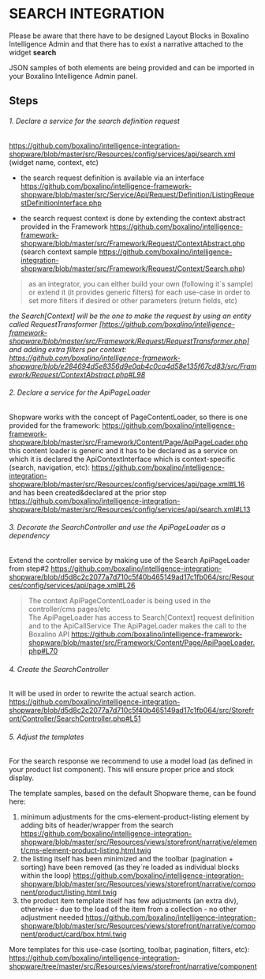 # SEARCH INTEGRATION

Please be aware that there have to be designed Layout Blocks in Boxalino Intelligence Admin
and that there has to exist a narrative attached to the widget <b>search</b>

JSON samples of both elements are being provided and can be imported in your Boxalino Intelligence Admin panel.

## Steps
 ###### 1. Declare a service for the search definition request 
https://github.com/boxalino/intelligence-integration-shopware/blob/master/src/Resources/config/services/api/search.xml 
(widget name, context, etc)

* the search request definition is available via an interface 
https://github.com/boxalino/intelligence-framework-shopware/blob/master/src/Service/Api/Request/Definition/ListingRequestDefinitionInterface.php

* the search request context is done by extending the context abstract provided in the Framework 
https://github.com/boxalino/intelligence-framework-shopware/blob/master/src/Framework/Request/ContextAbstract.php
(search context sample https://github.com/boxalino/intelligence-integration-shopware/blob/master/src/Framework/Request/Context/Search.php)

> as an integrator, you can either build your own (following it`s sample) 
> or extend it (it provides generic filters) for each use-case in order to set more filters if desired or other parameters (return fields, etc) 

<i>the Search[Context] will be the one to make the request by using an entity called RequestTransformer 
[https://github.com/boxalino/intelligence-framework-shopware/blob/master/src/Framework/Request/RequestTransformer.php] 
and adding extra filters per context: 
https://github.com/boxalino/intelligence-framework-shopware/blob/e284694d5e8356d9e0ab4c0ca4d58e135f67cd83/src/Framework/Request/ContextAbstract.php#L98
</i>

###### 2. Declare a service for the ApiPageLoader

Shopware works with the concept of PageContentLoader, so there is one provided for the framework: 
https://github.com/boxalino/intelligence-framework-shopware/blob/master/src/Framework/Content/Page/ApiPageLoader.php
this content loader is generic and it has to be declared as a service on which it is declared the ApiContextInterface which is context-specific (search, navigation, etc): 
https://github.com/boxalino/intelligence-integration-shopware/blob/master/src/Resources/config/services/api/page.xml#L16 and has been created&declared at the prior step https://github.com/boxalino/intelligence-integration-shopware/blob/master/src/Resources/config/services/api/search.xml#L13

###### 3. Decorate the SearchController and use the ApiPageLoader as a dependency

Extend the controller service by making use of the Search ApiPageLoader from step#2
https://github.com/boxalino/intelligence-integration-shopware/blob/d5d8c2c2077a7d710c5f40b465149ad17c1fb064/src/Resources/config/services/api/page.xml#L26

> The context ApiPageContentLoader is being used in the controller/cms pages/etc  
  The ApiPageLoader has access to Search[Context] request definition and to the ApiCallService
> The ApiPageLoader makes the call to the Boxalino API
> https://github.com/boxalino/intelligence-framework-shopware/blob/master/src/Framework/Content/Page/ApiPageLoader.php#L70

###### 4. Create the SearchController

It will be used in order to rewrite the actual search action.
https://github.com/boxalino/intelligence-integration-shopware/blob/d5d8c2c2077a7d710c5f40b465149ad17c1fb064/src/Storefront/Controller/SearchController.php#L51

###### 5. Adjust the templates

For the search response we recommend to use a model load (as defined in your product list component).
This will ensure proper price and stock display.

The template samples, based on the default Shopware theme, can be found here: 
1. minimum adjustments for the cms-element-product-listing element by adding bits of header/wrapper from the search
https://github.com/boxalino/intelligence-integration-shopware/blob/master/src/Resources/views/storefront/narrative/element/cms-element-product-listing.html.twig
2. the listing itself has been minimized and the toolbar (pagination + sorting) have been removed (as they`re loaded as individual blocks within the loop)
https://github.com/boxalino/intelligence-integration-shopware/blob/master/src/Resources/views/storefront/narrative/component/product/listing.html.twig
3. the product item template itself has few adjustments (an extra div), otherwise - due to the load of the item from a collection - no other adjustment needed
https://github.com/boxalino/intelligence-integration-shopware/blob/master/src/Resources/views/storefront/narrative/component/product/card/box.html.twig

More templates for this use-case (sorting, toolbar, pagination, filters, etc):
https://github.com/boxalino/intelligence-integration-shopware/tree/master/src/Resources/views/storefront/narrative/component
